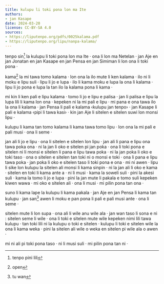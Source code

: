 ```yaml
---
title: kulupu li toki pona lon ma Ite
authors:
- jan Kasape
date: 2024-03-20
license: CC-BY-SA 4.0
sources:
- https://liputenpo.org/pdfs/0025kalama.pdf
- https://liputenpo.org/lipu/nanpa-kalama/
---
```


tenpo sin[^1] la kulupu li toki pona lon ma Ite · ona li lon ma Netelan · jan Aje en jan Jonatan en jan Kasape en jan Pensa en jan Simiman li lon ona li toki pona ·

kama[^2] la mi tawa tomo kalama · lon ona la ilo mute li ken kalama · ilo ni li moku e lipu suli · lipu li jo e lupa · ilo li kama moku e lupa la ona li kalama · lipu li jo pona e lupa la tan ilo la kalama pona li kama ·

mi kin li ken pali e lipu kalama · tomo li jo e lipu e palisa · jan li palisa e lipu la lupa lili li kama lon ona · kepeken ni la mi pali e lipu · mi pana e ona tawa ilo la ona li kalama · jan Pensa li pali e kalama ‹kulupu jan tenpo› · jan Kasape li pali e kalama ‹pipi li tawa kasi› · kin jan Aje li sitelen e sitelen suwi lon monsi lipu ·

kulupu li kama tan tomo kalama li kama tawa tomo lipu · lon ona la mi pali e pali musi · ona li seme ·

jan ali li jo e lipu · ona li sitelen e sitelen lon lipu · jan ali li pana e lipu ona tawa poka ona · ni la jan li oko e sitelen pi jan poka · ona li toki pona e sitelen ni li monsi e sitelen li pana e lipu tawa poka · ni la jan poka li oko e toki taso · ona o sitelen e sitelen tan toki ni o monsi e toki · ona li pana e lipu tawa poka · jan poka li oko e sitelen taso li toki pona e ona · mi ni awen · lipu li sike lon kulupu la sitelen ali monsi li kama sinpin · ni la jan ali li oko e kama · sitelen en toki li kama ante a · ni li musi · kama la soweli suli · pini la akesi suli · kama la tomo li jo e lupa · pini la jan mute li pakala e tomo suli kepeken kiwen wawa · mi oko e sitelen ali · ona li musi · mi pilin pona tan ona ·

suno li kama lape la kulupu li kama pakala · jan Aje en jan Pensa li kama tan kulupu · jan san[^3] awen li moku e pan pona li pali e pali musi ante · ona li seme ·

sitelen mute li lon supa · ona ali li wile anu wile ala · jan wan taso li sona e ni : sitelen seme li wile · ona li toki e sitelen mute wile kepeken nimi lili tawa kulupu · tan toki lili ni la kulupu o toki e sitelen · kulupu li toki e sitelen wile la ona li kama weka · pini la sitelen ali wile o weka en sitelen pi wile ala o awen ·

mi ni ali pi toki pona taso · ni li musi suli · mi pilin pona tan ni ·

[^1]: tenpo pini lili
[^2]: open
[^3]: tu wan